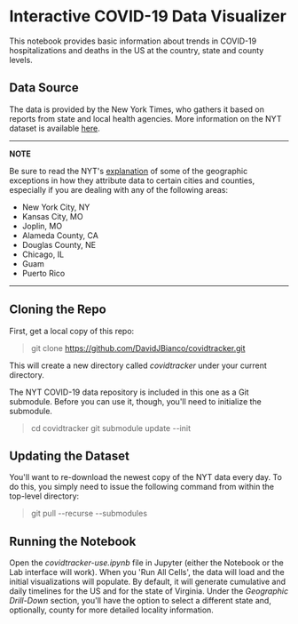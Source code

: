 # Interactive COVID-19 Data Visualizer
This notebook provides basic information about trends in COVID-19 hospitalizations and deaths in the US at the country, state and county levels. 

## Data Source
The data is provided by the New York Times, who gathers it based on reports from state and local health agencies. More information on the NYT dataset is available [here](https://github.com/nytimes/covid-19-data).

---
**NOTE**

Be sure to read the NYT's [explanation](https://github.com/nytimes/covid-19-data#geographic-exceptions) of some of the geographic exceptions in how they attribute data to certain cities and counties, especially if you are dealing with any of the following areas:

* New York City, NY
* Kansas City, MO
* Joplin, MO
* Alameda County, CA
* Douglas County, NE
* Chicago, IL
* Guam
* Puerto Rico
---

## Cloning the Repo
First, get a local copy of this repo:

> git clone https://github.com/DavidJBianco/covidtracker.git

This will create a new directory called _covidtracker_ under your current directory.  

The NYT COVID-19 data repository is included in this one as a Git submodule.  Before you can use it, though, you'll need to initialize the submodule. 

> cd covidtracker
> git submodule update --init

## Updating the Dataset
You'll want to re-download the newest copy of the NYT data every day.  To do this, you simply need to issue the following command from within the top-level directory:

> git pull --recurse --submodules

## Running the Notebook
Open the _covidtracker-use.ipynb_ file in Jupyter (either the Notebook or the Lab interface will work).  When you 'Run All Cells', the data will load and the initial visualizations will populate.  By default, it will generate cumulative and daily timelines for the US and for the state of Virginia.  Under the _Geographic Drill-Down_ section, you'll have the option to select a different state and, optionally, county for more detailed locality information.
